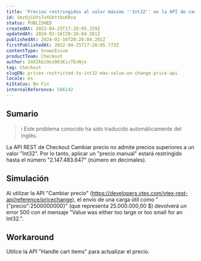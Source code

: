 ```yaml
---
title: 'Precios restringidos al valor máximo ''Int32'' en la API de cambio de precio'
id: 5mzOjCUYs7vXUkttbsK0za
status: PUBLISHED
createdAt: 2022-04-25T17:28:05.159Z
updatedAt: 2024-02-16T20:26:04.281Z
publishedAt: 2024-02-16T20:26:04.281Z
firstPublishedAt: 2022-04-25T17:28:05.773Z
contentType: knownIssue
productTeam: Checkout
author: 2mXZkbi0oi061KicTExNjo
tag: Checkout
slugEN: prices-restricted-to-int32-max-value-on-change-price-api
locale: es
kiStatus: No Fix
internalReference: 566142
---
```


## Sumario

>ℹ️ Este problema conocido ha sido traducido automáticamente del inglés.


La API REST de Checkout Cambiar precio no admite precios superiores a un valor "Int32". Por lo tanto, aplicar un "precio manual" estará restringido hasta el número "2.147.483.647" (número en decimales).


##

## Simulación


Al utilizar la API "Cambiar precio" (https://developers.vtex.com/vtex-rest-api/reference/pricechange), el envío de una carga útil como "{"precio":2500000000}" (que representa 25.000.000,00 $) devolverá un error 500 con el mensaje "Value was either too large or too small for an Int32.".



## Workaround


Utilice la API "Handle cart items" para actualizar el precio.




